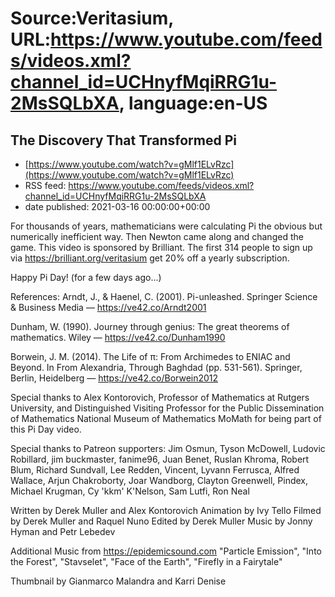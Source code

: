 # Source:Veritasium, URL:https://www.youtube.com/feeds/videos.xml?channel_id=UCHnyfMqiRRG1u-2MsSQLbXA, language:en-US

## The Discovery That Transformed Pi
 - [https://www.youtube.com/watch?v=gMlf1ELvRzc](https://www.youtube.com/watch?v=gMlf1ELvRzc)
 - RSS feed: https://www.youtube.com/feeds/videos.xml?channel_id=UCHnyfMqiRRG1u-2MsSQLbXA
 - date published: 2021-03-16 00:00:00+00:00

For thousands of years, mathematicians were calculating Pi the obvious but numerically inefficient way. Then Newton came along  and changed the game. This video is sponsored by Brilliant. The first 314 people to sign up via https://brilliant.org/veritasium get 20% off a yearly subscription.

Happy Pi Day! (for a few days ago...)

References:
Arndt, J., & Haenel, C. (2001). Pi-unleashed. Springer Science & Business Media — https://ve42.co/Arndt2001

Dunham, W. (1990). Journey through genius: The great theorems of mathematics. Wiley — https://ve42.co/Dunham1990

Borwein, J. M. (2014). The Life of π: From Archimedes to ENIAC and Beyond. In From Alexandria, Through Baghdad (pp. 531-561). Springer, Berlin, Heidelberg — https://ve42.co/Borwein2012

Special thanks to Alex Kontorovich, Professor of Mathematics  at Rutgers University, and Distinguished Visiting Professor for the Public Dissemination of Mathematics National Museum of Mathematics MoMath for being part of this Pi Day video.

Special thanks to Patreon supporters: Jim Osmun, Tyson McDowell, Ludovic Robillard, jim buckmaster, fanime96, Juan Benet, Ruslan Khroma, Robert Blum, Richard Sundvall, Lee Redden, Vincent, Lyvann Ferrusca, Alfred Wallace, Arjun Chakroborty, Joar Wandborg, Clayton Greenwell, Pindex, Michael Krugman, Cy 'kkm' K'Nelson, Sam Lutfi, Ron Neal

Written by Derek Muller and Alex Kontorovich
Animation by Ivy Tello
Filmed by Derek Muller and Raquel Nuno
Edited by Derek Muller
Music by Jonny Hyman and Petr Lebedev

Additional Music from https://epidemicsound.com "Particle Emission", "Into the Forest", "Stavselet", "Face of the Earth", "Firefly in a Fairytale"

Thumbnail by Gianmarco Malandra and Karri Denise

